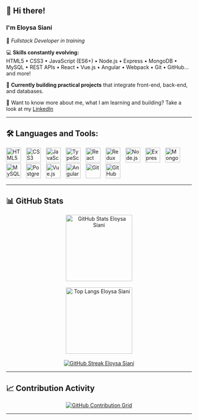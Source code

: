 ## 👋 Hi there!  
### I'm **Eloysa Siani**  
🧠 *Fullstack Developer in training*

💻 **Skills constantly evolving:**  
HTML5 • CSS3 • JavaScript (ES6+) • Node.js • Express • MongoDB • MySQL • REST APIs • React • Vue.js • Angular • Webpack • Git • GitHub... and more!

🚀 **Currently building practical projects** that integrate front-end, back-end, and databases.

📝 Want to know more about me, what I am learning and building? Take a look at my [LinkedIn](https://www.linkedin.com/in/eloysa-siani/)

---

## 🛠️ Languages and Tools:

<p align="left">
  <img src="https://cdn.jsdelivr.net/gh/devicons/devicon/icons/html5/html5-original.svg" height="40" alt="HTML5" style="margin-right: 10px;"/>
  <img src="https://cdn.jsdelivr.net/gh/devicons/devicon/icons/css3/css3-original.svg" height="40" alt="CSS3" style="margin-right: 10px;"/>
  <img src="https://cdn.jsdelivr.net/gh/devicons/devicon/icons/javascript/javascript-original.svg" height="40" alt="JavaScript" style="margin-right: 10px;"/>
  <img src="https://cdn.jsdelivr.net/gh/devicons/devicon/icons/typescript/typescript-original.svg" height="40" alt="TypeScript" style="margin-right: 10px;"/>
  <img src="https://cdn.jsdelivr.net/gh/devicons/devicon/icons/react/react-original.svg" height="40" alt="React" style="margin-right: 10px;"/>
  <img src="https://cdn.jsdelivr.net/gh/devicons/devicon/icons/redux/redux-original.svg" height="40" alt="Redux" style="margin-right: 10px;"/>
  <img src="https://cdn.jsdelivr.net/gh/devicons/devicon/icons/nodejs/nodejs-original.svg" height="40" alt="Node.js" style="margin-right: 10px;"/>
  <img src="https://cdn.jsdelivr.net/gh/devicons/devicon/icons/express/express-original.svg" height="40" alt="Express" style="margin-right: 10px;"/>
  <img src="https://cdn.jsdelivr.net/gh/devicons/devicon/icons/mongodb/mongodb-original.svg" height="40" alt="MongoDB" style="margin-right: 10px;"/>
  <img src="https://cdn.jsdelivr.net/gh/devicons/devicon/icons/mysql/mysql-original.svg" height="40" alt="MySQL" style="margin-right: 10px;"/>
  <img src="https://cdn.jsdelivr.net/gh/devicons/devicon/icons/postgresql/postgresql-original.svg" height="40" alt="PostgreSQL" style="margin-right: 10px;"/>
  <img src="https://cdn.jsdelivr.net/gh/devicons/devicon/icons/vuejs/vuejs-original.svg" height="40" alt="Vue.js" style="margin-right: 10px;"/>
  <img src="https://cdn.jsdelivr.net/gh/devicons/devicon/icons/angularjs/angularjs-original.svg" height="40" alt="Angular" style="margin-right: 10px;"/>
  <img src="https://cdn.jsdelivr.net/gh/devicons/devicon/icons/git/git-original.svg" height="40" alt="Git" style="margin-right: 10px;"/>
  <img src="https://cdn.jsdelivr.net/gh/devicons/devicon/icons/github/github-original.svg" height="40" alt="GitHub" style="margin-right: 10px;"/>
</p>

---

## 📊 GitHub Stats

<div align="center">
  <a href="https://github.com/eloysasiani">
    <img height="180em" 
         src="https://github-readme-stats.vercel.app/api?username=eloysasiani&show_icons=true&theme=tokyonight&title_color=bb86fc&text_color=ffffff&bg_color=0d1117" 
         alt="GitHub Stats Eloysa Siani"/>
  </a>
</div>

<br/>

<div align="center">
  <a href="https://github.com/eloysasiani">
    <img height="180em" 
         src="https://github-readme-stats.vercel.app/api/top-langs/?username=eloysasiani&layout=compact&theme=tokyonight&title_color=bb86fc&text_color=ffffff&bg_color=0d1117" 
         alt="Top Langs Eloysa Siani"/>
  </a>
</div>

<br/>

<div align="center">
  <a href="https://github.com/eloysasiani">
    <img src="https://github-readme-streak-stats.herokuapp.com?user=eloysasiani&theme=tokyonight&hide_border=false&ring=bb86fc&currStreakLabel=ffffff" 
         alt="GitHub Streak Eloysa Siani"/>
  </a>
</div>

---

## 📈 Contribution Activity

<p align="center">
  <a href="https://github.com/eloysasiani">
    <picture>
      <source srcset="https://github.com/eloysasiani.png" media="(prefers-color-scheme: dark)">
      <img src="https://raw.githubusercontent.com/eloysasiani/eloysasiani/output/github-contribution-grid-snake.svg" alt="GitHub Contribution Grid"/>
    </picture>
  </a>
</p>

---

<!--
**eloysasiani/eloysasiani** is a ✨ _special_ ✨ repository because its `README.md` (this file) appears on your GitHub profile.
-->
